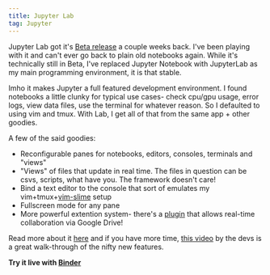 ```yaml
---
title: Jupyter Lab
tag: Jupyter
---
```


Jupyter Lab got it's [Beta release](https://blog.jupyter.org/jupyterlab-is-ready-for-users-5a6f039b8906?gi=b36b7db07c5c)
a couple weeks back. I've been playing with it and can't ever go back to plain
old notebooks again. While it's technically still in Beta, I've replaced
Jupyter Notebook with JupyterLab as my main programming environment, it is that
stable. 

Imho it makes Jupyter a full featured development environment. I found
notebooks a little clunky for typical use cases- check cpu/gpu usage, error
logs, view data files, use the terminal for whatever reason. So I defaulted to
using vim and tmux. With Lab, I get all of that from the same app + other goodies.

A few of the said goodies:
- Reconfigurable panes for notebooks, editors, consoles, terminals and "views"
- "Views" of files that update in real time. The files in question can be csvs,
  scripts, what have you. The framework doesn't care!
- Bind a text editor to the console that sort of emulates my
  vim+tmux+[vim-slime](https://github.com/jpalardy/vim-slime) setup
- Fullscreen mode for any pane
- More powerful extention system- there's a
  [plugin](https://github.com/jupyterlab/jupyterlab-google-drive) that allows
  real-time collaboration via Google Drive!

Read more about it
[here](https://blog.jupyter.org/jupyterlab-is-ready-for-users-5a6f039b8906?gi=b36b7db07c5c)
and if you have more time, [this video](https://www.youtube.com/watch?v=w7jq4XgwLJQ) by the 
devs is a great walk-through of the nifty new features.

**Try it live with [Binder](https://mybinder.org/v2/gh/jupyterlab/jupyterlab-demo/18a9793b58ba86660b5ab964e1aeaf7324d667c8?urlpath=lab%2Ftree%2Fdemo%2FLorenz.ipynb)**
